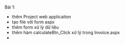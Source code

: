Bài 1: 
- thêm Project web applicaiton
- tạo file với form aspx
- thêm form xử lý dữ liệu
- thêm hàm calculateBtn_Click xử lý trong Invoice.aspx
- 
